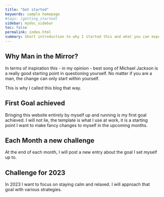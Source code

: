 ```yaml
---
title: "Get started"
keywords: sample homepage
#tags: [getting_started]
sidebar: mydoc_sidebar
toc: false
permalink: index.html
summary: Short introduction to why I started this and what you can expect here.
---
```


## Why Man in the Mirror?

In terms of inspiration this - in my opinion - best song of Michael Jackson is a really good starting point in questioning yourself. No matter if you are a man, the change can only start within yourself.

This is why I called this blog that way.

## First Goal achieved

Bringing this website entirely by myself up and running is my first goal achieved. I will not lie, the template is what I use at work, it is a starting point I want to make fancy changes to myself in the upcoming months.

## Each Month a new challenge

At the end of each month, I will post a new entry about the goal I set myself up to.

## Challenge for 2023

In 2023 I want to focus on staying calm and relaxed. I will approach that goal with various strategies.
